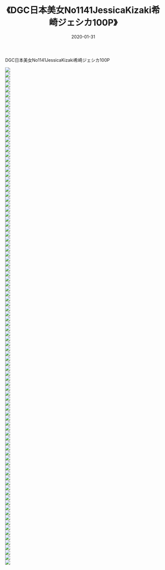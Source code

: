 ﻿---
layout: post
title:  《DGC日本美女No1141JessicaKizaki希崎ジェシカ100P》
date:   2020-01-31
img: http://pic.660000.xyz/1:/性感/2020/DGC日本美女No1141JessicaKizaki希崎ジェシカ100P/000.jpg
categories: [美女, 清纯, 唯美]
---

DGC日本美女No1141JessicaKizaki希崎ジェシカ100P

  ![](http://pic.660000.xyz/1:/性感/2020/DGC日本美女No1141JessicaKizaki希崎ジェシカ100P/001.jpg) <br> ![](http://pic.660000.xyz/1:/性感/2020/DGC日本美女No1141JessicaKizaki希崎ジェシカ100P/002.jpg) <br> ![](http://pic.660000.xyz/1:/性感/2020/DGC日本美女No1141JessicaKizaki希崎ジェシカ100P/003.jpg) <br> ![](http://pic.660000.xyz/1:/性感/2020/DGC日本美女No1141JessicaKizaki希崎ジェシカ100P/004.jpg) <br> ![](http://pic.660000.xyz/1:/性感/2020/DGC日本美女No1141JessicaKizaki希崎ジェシカ100P/005.jpg) <br> ![](http://pic.660000.xyz/1:/性感/2020/DGC日本美女No1141JessicaKizaki希崎ジェシカ100P/006.jpg) <br> ![](http://pic.660000.xyz/1:/性感/2020/DGC日本美女No1141JessicaKizaki希崎ジェシカ100P/007.jpg) <br> ![](http://pic.660000.xyz/1:/性感/2020/DGC日本美女No1141JessicaKizaki希崎ジェシカ100P/008.jpg) <br> ![](http://pic.660000.xyz/1:/性感/2020/DGC日本美女No1141JessicaKizaki希崎ジェシカ100P/009.jpg) <br> ![](http://pic.660000.xyz/1:/性感/2020/DGC日本美女No1141JessicaKizaki希崎ジェシカ100P/010.jpg) <br> ![](http://pic.660000.xyz/1:/性感/2020/DGC日本美女No1141JessicaKizaki希崎ジェシカ100P/011.jpg) <br> ![](http://pic.660000.xyz/1:/性感/2020/DGC日本美女No1141JessicaKizaki希崎ジェシカ100P/012.jpg) <br> ![](http://pic.660000.xyz/1:/性感/2020/DGC日本美女No1141JessicaKizaki希崎ジェシカ100P/013.jpg) <br> ![](http://pic.660000.xyz/1:/性感/2020/DGC日本美女No1141JessicaKizaki希崎ジェシカ100P/014.jpg) <br> ![](http://pic.660000.xyz/1:/性感/2020/DGC日本美女No1141JessicaKizaki希崎ジェシカ100P/015.jpg) <br> ![](http://pic.660000.xyz/1:/性感/2020/DGC日本美女No1141JessicaKizaki希崎ジェシカ100P/016.jpg) <br> ![](http://pic.660000.xyz/1:/性感/2020/DGC日本美女No1141JessicaKizaki希崎ジェシカ100P/017.jpg) <br> ![](http://pic.660000.xyz/1:/性感/2020/DGC日本美女No1141JessicaKizaki希崎ジェシカ100P/018.jpg) <br> ![](http://pic.660000.xyz/1:/性感/2020/DGC日本美女No1141JessicaKizaki希崎ジェシカ100P/019.jpg) <br> ![](http://pic.660000.xyz/1:/性感/2020/DGC日本美女No1141JessicaKizaki希崎ジェシカ100P/020.jpg) <br> ![](http://pic.660000.xyz/1:/性感/2020/DGC日本美女No1141JessicaKizaki希崎ジェシカ100P/021.jpg) <br> ![](http://pic.660000.xyz/1:/性感/2020/DGC日本美女No1141JessicaKizaki希崎ジェシカ100P/022.jpg) <br> ![](http://pic.660000.xyz/1:/性感/2020/DGC日本美女No1141JessicaKizaki希崎ジェシカ100P/023.jpg) <br> ![](http://pic.660000.xyz/1:/性感/2020/DGC日本美女No1141JessicaKizaki希崎ジェシカ100P/024.jpg) <br> ![](http://pic.660000.xyz/1:/性感/2020/DGC日本美女No1141JessicaKizaki希崎ジェシカ100P/025.jpg) <br> ![](http://pic.660000.xyz/1:/性感/2020/DGC日本美女No1141JessicaKizaki希崎ジェシカ100P/026.jpg) <br> ![](http://pic.660000.xyz/1:/性感/2020/DGC日本美女No1141JessicaKizaki希崎ジェシカ100P/027.jpg) <br> ![](http://pic.660000.xyz/1:/性感/2020/DGC日本美女No1141JessicaKizaki希崎ジェシカ100P/028.jpg) <br> ![](http://pic.660000.xyz/1:/性感/2020/DGC日本美女No1141JessicaKizaki希崎ジェシカ100P/029.jpg) <br> ![](http://pic.660000.xyz/1:/性感/2020/DGC日本美女No1141JessicaKizaki希崎ジェシカ100P/030.jpg) <br> ![](http://pic.660000.xyz/1:/性感/2020/DGC日本美女No1141JessicaKizaki希崎ジェシカ100P/031.jpg) <br> ![](http://pic.660000.xyz/1:/性感/2020/DGC日本美女No1141JessicaKizaki希崎ジェシカ100P/032.jpg) <br> ![](http://pic.660000.xyz/1:/性感/2020/DGC日本美女No1141JessicaKizaki希崎ジェシカ100P/033.jpg) <br> ![](http://pic.660000.xyz/1:/性感/2020/DGC日本美女No1141JessicaKizaki希崎ジェシカ100P/034.jpg) <br> ![](http://pic.660000.xyz/1:/性感/2020/DGC日本美女No1141JessicaKizaki希崎ジェシカ100P/035.jpg) <br> ![](http://pic.660000.xyz/1:/性感/2020/DGC日本美女No1141JessicaKizaki希崎ジェシカ100P/036.jpg) <br> ![](http://pic.660000.xyz/1:/性感/2020/DGC日本美女No1141JessicaKizaki希崎ジェシカ100P/037.jpg) <br> ![](http://pic.660000.xyz/1:/性感/2020/DGC日本美女No1141JessicaKizaki希崎ジェシカ100P/038.jpg) <br> ![](http://pic.660000.xyz/1:/性感/2020/DGC日本美女No1141JessicaKizaki希崎ジェシカ100P/039.jpg) <br> ![](http://pic.660000.xyz/1:/性感/2020/DGC日本美女No1141JessicaKizaki希崎ジェシカ100P/040.jpg) <br> ![](http://pic.660000.xyz/1:/性感/2020/DGC日本美女No1141JessicaKizaki希崎ジェシカ100P/041.jpg) <br> ![](http://pic.660000.xyz/1:/性感/2020/DGC日本美女No1141JessicaKizaki希崎ジェシカ100P/042.jpg) <br> ![](http://pic.660000.xyz/1:/性感/2020/DGC日本美女No1141JessicaKizaki希崎ジェシカ100P/043.jpg) <br> ![](http://pic.660000.xyz/1:/性感/2020/DGC日本美女No1141JessicaKizaki希崎ジェシカ100P/044.jpg) <br> ![](http://pic.660000.xyz/1:/性感/2020/DGC日本美女No1141JessicaKizaki希崎ジェシカ100P/045.jpg) <br> ![](http://pic.660000.xyz/1:/性感/2020/DGC日本美女No1141JessicaKizaki希崎ジェシカ100P/046.jpg) <br> ![](http://pic.660000.xyz/1:/性感/2020/DGC日本美女No1141JessicaKizaki希崎ジェシカ100P/047.jpg) <br> ![](http://pic.660000.xyz/1:/性感/2020/DGC日本美女No1141JessicaKizaki希崎ジェシカ100P/048.jpg) <br> ![](http://pic.660000.xyz/1:/性感/2020/DGC日本美女No1141JessicaKizaki希崎ジェシカ100P/049.jpg) <br> ![](http://pic.660000.xyz/1:/性感/2020/DGC日本美女No1141JessicaKizaki希崎ジェシカ100P/050.jpg) <br> ![](http://pic.660000.xyz/1:/性感/2020/DGC日本美女No1141JessicaKizaki希崎ジェシカ100P/051.jpg) <br> ![](http://pic.660000.xyz/1:/性感/2020/DGC日本美女No1141JessicaKizaki希崎ジェシカ100P/052.jpg) <br> ![](http://pic.660000.xyz/1:/性感/2020/DGC日本美女No1141JessicaKizaki希崎ジェシカ100P/053.jpg) <br> ![](http://pic.660000.xyz/1:/性感/2020/DGC日本美女No1141JessicaKizaki希崎ジェシカ100P/054.jpg) <br> ![](http://pic.660000.xyz/1:/性感/2020/DGC日本美女No1141JessicaKizaki希崎ジェシカ100P/055.jpg) <br> ![](http://pic.660000.xyz/1:/性感/2020/DGC日本美女No1141JessicaKizaki希崎ジェシカ100P/056.jpg) <br> ![](http://pic.660000.xyz/1:/性感/2020/DGC日本美女No1141JessicaKizaki希崎ジェシカ100P/057.jpg) <br> ![](http://pic.660000.xyz/1:/性感/2020/DGC日本美女No1141JessicaKizaki希崎ジェシカ100P/058.jpg) <br> ![](http://pic.660000.xyz/1:/性感/2020/DGC日本美女No1141JessicaKizaki希崎ジェシカ100P/059.jpg) <br> ![](http://pic.660000.xyz/1:/性感/2020/DGC日本美女No1141JessicaKizaki希崎ジェシカ100P/060.jpg) <br> ![](http://pic.660000.xyz/1:/性感/2020/DGC日本美女No1141JessicaKizaki希崎ジェシカ100P/061.jpg) <br> ![](http://pic.660000.xyz/1:/性感/2020/DGC日本美女No1141JessicaKizaki希崎ジェシカ100P/062.jpg) <br> ![](http://pic.660000.xyz/1:/性感/2020/DGC日本美女No1141JessicaKizaki希崎ジェシカ100P/063.jpg) <br> ![](http://pic.660000.xyz/1:/性感/2020/DGC日本美女No1141JessicaKizaki希崎ジェシカ100P/064.jpg) <br> ![](http://pic.660000.xyz/1:/性感/2020/DGC日本美女No1141JessicaKizaki希崎ジェシカ100P/065.jpg) <br> ![](http://pic.660000.xyz/1:/性感/2020/DGC日本美女No1141JessicaKizaki希崎ジェシカ100P/066.jpg) <br> ![](http://pic.660000.xyz/1:/性感/2020/DGC日本美女No1141JessicaKizaki希崎ジェシカ100P/067.jpg) <br> ![](http://pic.660000.xyz/1:/性感/2020/DGC日本美女No1141JessicaKizaki希崎ジェシカ100P/068.jpg) <br> ![](http://pic.660000.xyz/1:/性感/2020/DGC日本美女No1141JessicaKizaki希崎ジェシカ100P/069.jpg) <br> ![](http://pic.660000.xyz/1:/性感/2020/DGC日本美女No1141JessicaKizaki希崎ジェシカ100P/070.jpg) <br> ![](http://pic.660000.xyz/1:/性感/2020/DGC日本美女No1141JessicaKizaki希崎ジェシカ100P/071.jpg) <br> ![](http://pic.660000.xyz/1:/性感/2020/DGC日本美女No1141JessicaKizaki希崎ジェシカ100P/072.jpg) <br> ![](http://pic.660000.xyz/1:/性感/2020/DGC日本美女No1141JessicaKizaki希崎ジェシカ100P/073.jpg) <br> ![](http://pic.660000.xyz/1:/性感/2020/DGC日本美女No1141JessicaKizaki希崎ジェシカ100P/074.jpg) <br> ![](http://pic.660000.xyz/1:/性感/2020/DGC日本美女No1141JessicaKizaki希崎ジェシカ100P/075.jpg) <br> ![](http://pic.660000.xyz/1:/性感/2020/DGC日本美女No1141JessicaKizaki希崎ジェシカ100P/076.jpg) <br> ![](http://pic.660000.xyz/1:/性感/2020/DGC日本美女No1141JessicaKizaki希崎ジェシカ100P/077.jpg) <br> ![](http://pic.660000.xyz/1:/性感/2020/DGC日本美女No1141JessicaKizaki希崎ジェシカ100P/078.jpg) <br> ![](http://pic.660000.xyz/1:/性感/2020/DGC日本美女No1141JessicaKizaki希崎ジェシカ100P/079.jpg) <br> ![](http://pic.660000.xyz/1:/性感/2020/DGC日本美女No1141JessicaKizaki希崎ジェシカ100P/080.jpg) <br> ![](http://pic.660000.xyz/1:/性感/2020/DGC日本美女No1141JessicaKizaki希崎ジェシカ100P/081.jpg) <br> ![](http://pic.660000.xyz/1:/性感/2020/DGC日本美女No1141JessicaKizaki希崎ジェシカ100P/082.jpg) <br> ![](http://pic.660000.xyz/1:/性感/2020/DGC日本美女No1141JessicaKizaki希崎ジェシカ100P/083.jpg) <br> ![](http://pic.660000.xyz/1:/性感/2020/DGC日本美女No1141JessicaKizaki希崎ジェシカ100P/084.jpg) <br> ![](http://pic.660000.xyz/1:/性感/2020/DGC日本美女No1141JessicaKizaki希崎ジェシカ100P/085.jpg) <br> ![](http://pic.660000.xyz/1:/性感/2020/DGC日本美女No1141JessicaKizaki希崎ジェシカ100P/086.jpg) <br> ![](http://pic.660000.xyz/1:/性感/2020/DGC日本美女No1141JessicaKizaki希崎ジェシカ100P/087.jpg) <br> ![](http://pic.660000.xyz/1:/性感/2020/DGC日本美女No1141JessicaKizaki希崎ジェシカ100P/088.jpg) <br> ![](http://pic.660000.xyz/1:/性感/2020/DGC日本美女No1141JessicaKizaki希崎ジェシカ100P/089.jpg) <br> ![](http://pic.660000.xyz/1:/性感/2020/DGC日本美女No1141JessicaKizaki希崎ジェシカ100P/090.jpg) <br> ![](http://pic.660000.xyz/1:/性感/2020/DGC日本美女No1141JessicaKizaki希崎ジェシカ100P/091.jpg) <br> ![](http://pic.660000.xyz/1:/性感/2020/DGC日本美女No1141JessicaKizaki希崎ジェシカ100P/092.jpg) <br> ![](http://pic.660000.xyz/1:/性感/2020/DGC日本美女No1141JessicaKizaki希崎ジェシカ100P/093.jpg) <br> ![](http://pic.660000.xyz/1:/性感/2020/DGC日本美女No1141JessicaKizaki希崎ジェシカ100P/094.jpg) <br> ![](http://pic.660000.xyz/1:/性感/2020/DGC日本美女No1141JessicaKizaki希崎ジェシカ100P/095.jpg) <br> ![](http://pic.660000.xyz/1:/性感/2020/DGC日本美女No1141JessicaKizaki希崎ジェシカ100P/096.jpg) <br> ![](http://pic.660000.xyz/1:/性感/2020/DGC日本美女No1141JessicaKizaki希崎ジェシカ100P/097.jpg) <br> ![](http://pic.660000.xyz/1:/性感/2020/DGC日本美女No1141JessicaKizaki希崎ジェシカ100P/098.jpg) <br> ![](http://pic.660000.xyz/1:/性感/2020/DGC日本美女No1141JessicaKizaki希崎ジェシカ100P/099.jpg) <br> ![](http://pic.660000.xyz/1:/性感/2020/DGC日本美女No1141JessicaKizaki希崎ジェシカ100P/100.jpg) <br>